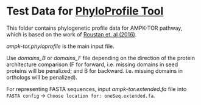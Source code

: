 # Test Data for [PhyloProfile Tool](https://github.com/BIONF/PhyloProfile)

This folder contains phylogenetic profile data for AMPK-TOR pathway, which is based on the work of [Roustan et. al (2016)](https://doi.org/10.1093/jxb/erw211).

_ampk-tor.phyloprofile_ is the main input file.

Use *domains_B* or *domains_F* file depending on the direction of the protein architecture comparison (F for forward, i.e. missing domains in seed proteins will be penalized; and B for backward. i.e. missing domains in orthologs will be penalized).

For representing FASTA sequences, input *ampk-tor.extended.fa* file into `FASTA config` -> `Choose location for: oneSeq.extended.fa`.
